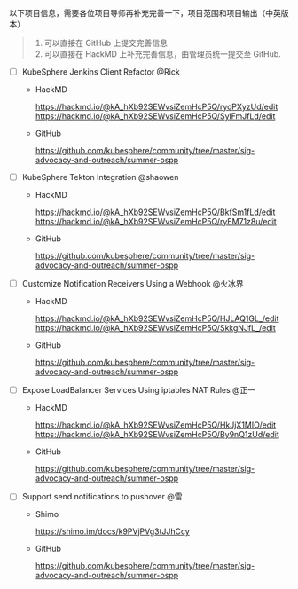 以下项目信息，需要各位项目导师再补充完善一下，项目范围和项目输出（中英版本）

> 1. 可以直接在 GitHub 上提交完善信息
> 2. 可以直接在 HackMD 上补充完善信息，由管理员统一提交至 GitHub.

- [ ] KubeSphere Jenkins Client Refactor @Rick 
  
  - HackMD
  
    https://hackmd.io/@kA_hXb92SEWvsiZemHcP5Q/ryoPXyzUd/edit
    https://hackmd.io/@kA_hXb92SEWvsiZemHcP5Q/SylFmJfLd/edit
    
  - GitHub
  
    https://github.com/kubesphere/community/tree/master/sig-advocacy-and-outreach/summer-ospp
  
- [ ] KubeSphere Tekton Integration @shaowen
  
  - HackMD
  
    https://hackmd.io/@kA_hXb92SEWvsiZemHcP5Q/BkfSm1fLd/edit
    https://hackmd.io/@kA_hXb92SEWvsiZemHcP5Q/ryEM71z8u/edit
  
  - GitHub
  
    https://github.com/kubesphere/community/tree/master/sig-advocacy-and-outreach/summer-ospp
  
- [ ] Customize Notification Receivers Using a Webhook @火冰界 
  
  - HackMD
  
    https://hackmd.io/@kA_hXb92SEWvsiZemHcP5Q/HJLAQ1GL_/edit
    https://hackmd.io/@kA_hXb92SEWvsiZemHcP5Q/SkkgNJfL_/edit
  
  - GitHub
  
    https://github.com/kubesphere/community/tree/master/sig-advocacy-and-outreach/summer-ospp
  
- [ ] Expose LoadBalancer Services Using iptables NAT Rules @正一 
  
  - HackMD
  
    https://hackmd.io/@kA_hXb92SEWvsiZemHcP5Q/HkJjX1MIO/edit
    https://hackmd.io/@kA_hXb92SEWvsiZemHcP5Q/By9nQ1zUd/edit
  
  - GitHub
  
    https://github.com/kubesphere/community/tree/master/sig-advocacy-and-outreach/summer-ospp
  
- [ ] Support send notifications to pushover @雷 

  - Shimo

    https://shimo.im/docs/k9PVjPVg3tJJhCcy

  - GitHub

    https://github.com/kubesphere/community/tree/master/sig-advocacy-and-outreach/summer-ospp